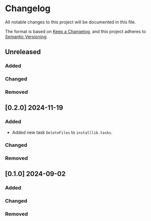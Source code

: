 # Changelog

All notable changes to this project will be documented in this file.

The format is based on [Keep a Changelog](https://keepachangelog.com/en/1.0.0/),
and this project adheres to [Semantic Versioning](https://semver.org/spec/v2.0.0.html).

## Unreleased

### Added

### Changed

### Removed


## [0.2.0] 2024-11-19

### Added

* Added new task `DeleteFiles` to `installlib.tasks`.

### Changed

### Removed


## [0.1.0] 2024-09-02

### Added

### Changed

### Removed

